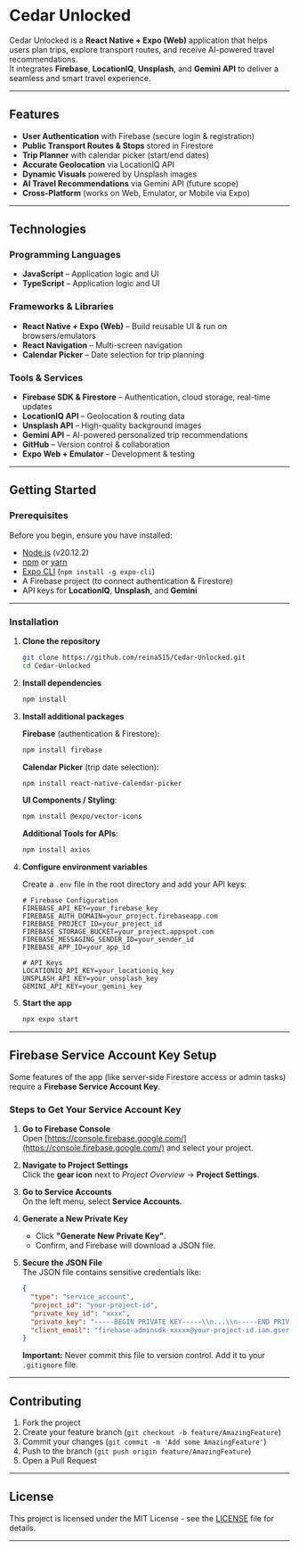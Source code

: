 # Cedar Unlocked 

Cedar Unlocked is a **React Native + Expo (Web)** application that helps users plan trips, explore transport routes, and receive AI-powered travel recommendations.  
It integrates **Firebase**, **LocationIQ**, **Unsplash**, and **Gemini API** to deliver a seamless and smart travel experience.

---

##  Features
- **User Authentication** with Firebase (secure login & registration)  
- **Public Transport Routes & Stops** stored in Firestore  
- **Trip Planner** with calendar picker (start/end dates)  
- **Accurate Geolocation** via LocationIQ API  
- **Dynamic Visuals** powered by Unsplash images  
- **AI Travel Recommendations** via Gemini API (future scope)  
- **Cross-Platform** (works on Web, Emulator, or Mobile via Expo)  

---

## Technologies

### Programming Languages
- **JavaScript** – Application logic and UI  
- **TypeScript** – Application logic and UI  

### Frameworks & Libraries
- **React Native + Expo (Web)** – Build reusable UI & run on browsers/emulators  
- **React Navigation** – Multi-screen navigation  
- **Calendar Picker** – Date selection for trip planning  

### Tools & Services
- **Firebase SDK & Firestore** – Authentication, cloud storage, real-time updates  
- **LocationIQ API** – Geolocation & routing data  
- **Unsplash API** – High-quality background images  
- **Gemini API** – AI-powered personalized trip recommendations  
- **GitHub** – Version control & collaboration  
- **Expo Web + Emulator** – Development & testing  

---

##   Getting Started  

### Prerequisites
Before you begin, ensure you have installed:  
- [Node.js](https://nodejs.org/) (v20.12.2)  
- [npm](https://www.npmjs.com/) or [yarn](https://yarnpkg.com/)  
- [Expo CLI](https://docs.expo.dev/get-started/installation/) (`npm install -g expo-cli`)  
- A Firebase project (to connect authentication & Firestore)  
- API keys for **LocationIQ**, **Unsplash**, and **Gemini**  

---

### Installation  

1. **Clone the repository**  
   ```bash
   git clone https://github.com/reina515/Cedar-Unlocked.git
   cd Cedar-Unlocked
   ```

2. **Install dependencies**
   ```bash
   npm install
   ```

3. **Install additional packages**

   **Firebase** (authentication & Firestore):
   ```bash
   npm install firebase
   ```

   **Calendar Picker** (trip date selection):
   ```bash
   npm install react-native-calendar-picker
   ```

   **UI Components / Styling**:
   ```bash
   npm install @expo/vector-icons
   ```

   **Additional Tools for APIs**:
   ```bash
   npm install axios
   ```

4. **Configure environment variables**

   Create a `.env` file in the root directory and add your API keys:

   ```env
   # Firebase Configuration
   FIREBASE_API_KEY=your_firebase_key
   FIREBASE_AUTH_DOMAIN=your_project.firebaseapp.com
   FIREBASE_PROJECT_ID=your_project_id
   FIREBASE_STORAGE_BUCKET=your_project.appspot.com
   FIREBASE_MESSAGING_SENDER_ID=your_sender_id
   FIREBASE_APP_ID=your_app_id

   # API Keys
   LOCATIONIQ_API_KEY=your_locationiq_key
   UNSPLASH_API_KEY=your_unsplash_key
   GEMINI_API_KEY=your_gemini_key
   ```

5. **Start the app**
   ```bash
   npx expo start
   ```

---

##  Firebase Service Account Key Setup

Some features of the app (like server-side Firestore access or admin tasks) require a **Firebase Service Account Key**.  

### Steps to Get Your Service Account Key

1. **Go to Firebase Console**  
   Open [https://console.firebase.google.com/](https://console.firebase.google.com/) and select your project.

2. **Navigate to Project Settings**  
   Click the **gear icon** next to *Project Overview* → **Project Settings**.

3. **Go to Service Accounts**  
   On the left menu, select **Service Accounts**.

4. **Generate a New Private Key**  
   - Click **"Generate New Private Key"**.  
   - Confirm, and Firebase will download a JSON file.

5. **Secure the JSON File**  
   The JSON file contains sensitive credentials like:
   ```json
   {
     "type": "service_account",
     "project_id": "your-project-id",
     "private_key_id": "xxxx",
     "private_key": "-----BEGIN PRIVATE KEY-----\\n...\\n-----END PRIVATE KEY-----\\n",
     "client_email": "firebase-adminsdk-xxxxx@your-project-id.iam.gserviceaccount.com"
   }
   ```

   **Important:** Never commit this file to version control. Add it to your `.gitignore` file.

---

##  Contributing

1. Fork the project
2. Create your feature branch (`git checkout -b feature/AmazingFeature`)
3. Commit your changes (`git commit -m 'Add some AmazingFeature'`)
4. Push to the branch (`git push origin feature/AmazingFeature`)
5. Open a Pull Request

---

##  License

This project is licensed under the MIT License - see the [LICENSE](LICENSE) file for details.

---




